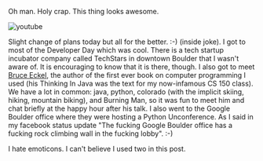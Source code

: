 Oh man. Holy crap. This thing looks awesome.

![youtube](https://www.youtube.com/embed/qJhiY3oQRIk)

Slight change of plans today but all for the better. :-) (inside joke). I got to most of the Developer Day which was cool. There is a tech startup incubator company called TechStars in downtown Boulder that I wasn't aware of. It is encouraging to know that it is there, though. I also got to meet [Bruce Eckel](http://www.artima.com/weblogs/index.jsp?blogger=beckel), the author of the first ever book on computer programming I used (his Thinking In Java was the text for my now-infamous CS 150 class). We have a lot in common: java, python, colorado (with the implicit skiing, hiking, mountain biking), and Burning Man, so it was fun to meet him and chat briefly at the happy hour after his talk. I also went to the Google Boulder office where they were hosting a Python Unconference. As I said in my facebook status update "The fucking Google Boulder office has a fucking rock climbing wall in the fucking lobby". :-)

I hate emoticons. I can't believe I used two in this post.
